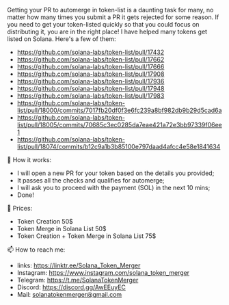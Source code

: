 Getting your PR to automerge in token-list is a daunting task for many, no matter how many times you submit a PR it gets rejected for some reason. 
If you need to get your token-listed quickly so that you could focus on distributing it, you are in the right place! I have helped many tokens get listed on Solana. 
Here's a few of them:

- https://github.com/solana-labs/token-list/pull/17432
- https://github.com/solana-labs/token-list/pull/17662
- https://github.com/solana-labs/token-list/pull/17666
- https://github.com/solana-labs/token-list/pull/17908
- https://github.com/solana-labs/token-list/pull/17936
- https://github.com/solana-labs/token-list/pull/17948
- https://github.com/solana-labs/token-list/pull/17983
- https://github.com/solana-labs/token-list/pull/18000/commits/7017fb20df0f3e6fc239a8bf982db9b29d5cad6a
- https://github.com/solana-labs/token-list/pull/18005/commits/70685c3ec0285da7eae421a72e3bb97339f06ee1
- https://github.com/solana-labs/token-list/pull/18074/commits/b12c9a1b3b85100e797daad4afcc4e58e1841634


👋 How it works: 
- I will open a new PR for your token based on the details you provided;
- It passes all the checks and qualifies for automerge;   
- I will ask you to proceed with the payment (SOL) in the next 10 mins;
- Done!


💞️ Prices:
- Token Creation 50$
- Token Merge in Solana List 50$
- Token Creation + Token Merge in Solana List 75$


📫 How to reach me:
- links: https://linktr.ee/Solana_Token_Merger
- Instagram: https://www.instagram.com/solana_token_merger
- Telegram: https://t.me/SolanaTokenMerger
- Discord: https://discord.gg/AwEEuyEC
- Mail: solanatokenmerger@gmail.com
